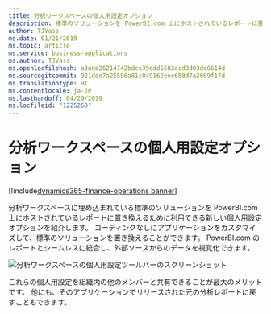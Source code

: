 ```yaml
---
title: 分析ワークスペースの個人用設定オプション
description: 標準のソリューションを PowerBI.com 上にホストされているレポートに置き換えるために利用できる個人用設定オプション
author: TJVass
ms.date: 01/21/2019
ms.topic: article
ms.service: business-applications
ms.author: TJVass
ms.openlocfilehash: a3ade26214742bdce39edd5582acd8d03dc6614d
ms.sourcegitcommit: 921dde7a25596a81c049162eee650d7a2009f17d
ms.translationtype: HT
ms.contentlocale: ja-JP
ms.lasthandoff: 04/29/2019
ms.locfileid: "1225268"
---
```

#  <a name="personalization-options-for-analytical-workspaces"></a>分析ワークスペースの個人用設定オプション
[!include[dynamics365-finance-operations banner](../includes/dynamics365-finance-operations.md)]


分析ワークスペースに埋め込まれている標準のソリューションを PowerBI.com 上にホストされているレポートに置き換えるために利用できる新しい個人用設定オプションを紹介します。 コーディングなしにアプリケーションをカスタマイズして、標準のソリューションを置き換えることができます。 PowerBI.com のレポートとシームレスに統合し、外部ソースからのデータを視覚化できます。

![分析ワークスペースの個人用設定ツールバーのスクリーンショット](media/personalize-analytical-workspace-toolbar.png "アプリケーション ワークスペースのパーソナライズ")

これらの個人用設定を組織内の他のメンバーと共有できることが最大のメリットです。 他にも、そのアプリケーションでリリースされた元の分析レポートに戻すこともできます。
